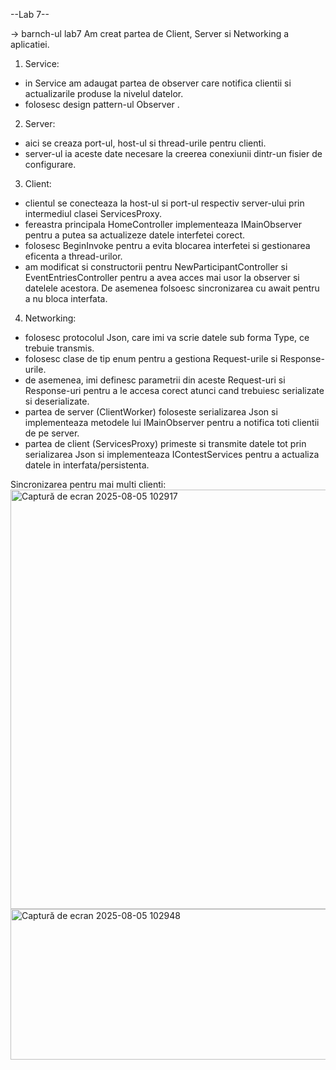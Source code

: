 --Lab 7--

-> barnch-ul lab7
Am creat partea de Client, Server si Networking a aplicatiei.
1. Service:
- in Service am adaugat partea de observer care notifica clientii si actualizarile produse la nivelul datelor.
- folosesc design pattern-ul Observer .
2. Server:
- aici se creaza port-ul, host-ul si thread-urile pentru clienti.
- server-ul ia aceste date necesare la creerea conexiunii dintr-un fisier de configurare.
3. Client:
- clientul se conecteaza la host-ul si port-ul respectiv server-ului prin intermediul clasei ServicesProxy.
- fereastra principala HomeController implementeaza IMainObserver pentru a putea sa actualizeze datele interfetei corect.
- folosesc BeginInvoke pentru a evita blocarea interfetei si gestionarea eficenta a thread-urilor.
- am modificat si constructorii pentru NewParticipantController si EventEntriesController pentru a avea acces mai usor la observer si datelele acestora. De asemenea folsoesc sincronizarea cu await pentru a nu bloca interfata.
4. Networking:
- folosesc protocolul Json, care imi va scrie datele sub forma Type, ce trebuie transmis.
- folosesc clase de tip enum pentru a gestiona Request-urile si Response-urile.
- de asemenea, imi definesc parametrii din aceste Request-uri si Response-uri pentru a le accesa corect atunci cand trebuiesc serializate si deserializate.
- partea de server (ClientWorker) foloseste serializarea Json si implementeaza metodele lui IMainObserver pentru a notifica toti clientii de pe server.
- partea de client (ServicesProxy) primeste si transmite datele tot prin serializarea Json si implementeaza IContestServices pentru a actualiza datele in interfata/persistenta.

Sincronizarea pentru mai multi clienti:
<img width="1939" height="671" alt="Captură de ecran 2025-08-05 102917" src="https://github.com/user-attachments/assets/070717d3-71e0-46d9-ac64-0b9115cc7da0" />
<img width="1948" height="241" alt="Captură de ecran 2025-08-05 102948" src="https://github.com/user-attachments/assets/0dbd1aa1-87fa-4a1b-8aed-6bca4c102daa" />
